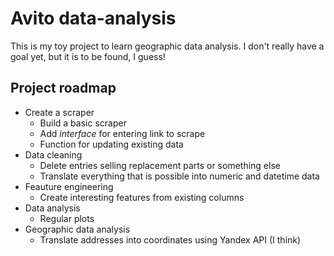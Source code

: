 # Avito data-analysis
This is my toy project to learn geographic data analysis. I don't really have a goal yet, but it is to be found, I guess!  

## Project roadmap
* Create a scraper
    - Build a basic scraper
    - Add *interface* for entering link to scrape
    - Function for updating existing data
* Data cleaning
    - Delete entries selling replacement parts or something else
    - Translate everything that is possible into numeric and datetime data
* Feauture engineering
    - Create interesting features from existing columns
* Data analysis
    - Regular plots
* Geographic data analysis
    - Translate addresses into coordinates using Yandex API (I think)

